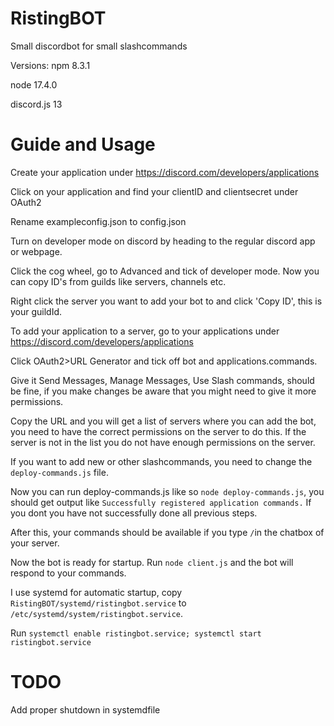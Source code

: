 # RistingBOT
Small discordbot for small slashcommands


Versions:
npm 8.3.1

node 17.4.0

discord.js 13


# Guide and Usage

Create your application under https://discord.com/developers/applications 

Click on your application and find your clientID and clientsecret under OAuth2

Rename exampleconfig.json to config.json

Turn on developer mode on discord by heading to the regular discord app or webpage.

Click the cog wheel, go to Advanced and tick of developer mode. Now you can copy ID's from guilds like servers, channels etc.

Right click the server you want to add your bot to and click 'Copy ID', this is your guildId.

To add your application to a server, go to your applications under https://discord.com/developers/applications

Click OAuth2>URL Generator and tick off bot and applications.commands.

Give it Send Messages, Manage Messages, Use Slash commands, should be fine, if you make changes be aware that you might need to give it more permissions.

Copy the URL and you will get a list of servers where you can add the bot, you need to have the correct permissions on the server to do this. If the server is not in the list you do not have enough permissions on the server.

If you want to add new or other slashcommands, you need to change the `deploy-commands.js` file.
 
Now you can run deploy-commands.js like so `node deploy-commands.js`, you should get output like `Successfully registered application commands.` If you dont you have not successfully done all previous steps.

After this, your commands should be available if you type `/`in the chatbox of your server.

Now the bot is ready for startup. Run `node client.js` and the bot will respond to your commands.

I use systemd for automatic startup, copy `RistingBOT/systemd/ristingbot.service` to `/etc/systemd/system/ristingbot.service`.

Run `systemctl enable ristingbot.service; systemctl start ristingbot.service` 

# TODO
Add proper shutdown in systemdfile
